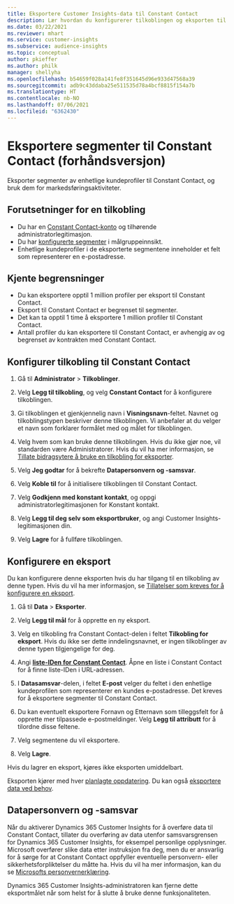 ```yaml
---
title: Eksportere Customer Insights-data til Constant Contact
description: Lær hvordan du konfigurerer tilkoblingen og eksporten til Constant Contact.
ms.date: 03/22/2021
ms.reviewer: mhart
ms.service: customer-insights
ms.subservice: audience-insights
ms.topic: conceptual
author: pkieffer
ms.author: philk
manager: shellyha
ms.openlocfilehash: b54659f028a141fe8f351645d96e933d47568a39
ms.sourcegitcommit: adb9c43ddaba25e511535d78a4bcf8815f154a7b
ms.translationtype: HT
ms.contentlocale: nb-NO
ms.lasthandoff: 07/06/2021
ms.locfileid: "6362430"
---
```

# <a name="export-segments-to-constant-contact-preview"></a>Eksportere segmenter til Constant Contact (forhåndsversjon)

Eksporter segmenter av enhetlige kundeprofiler til Constant Contact, og bruk dem for markedsføringsaktiviteter. 

## <a name="prerequisites-for-a-connection"></a>Forutsetninger for en tilkobling

-   Du har en [Constant Contact-konto](https://www.constantcontact.com/account-home) og tilhørende administratorlegitimasjon.
-   Du har [konfigurerte segmenter](segments.md) i målgruppeinnsikt.
-   Enhetlige kundeprofiler i de eksporterte segmentene inneholder et felt som representerer en e-postadresse.

## <a name="known-limitations"></a>Kjente begrensninger

- Du kan eksportere opptil 1 million profiler per eksport til Constant Contact.
- Eksport til Constant Contact er begrenset til segmenter.
- Det kan ta opptil 1 time å eksportere 1 million profiler til Constant Contact. 
- Antall profiler du kan eksportere til Constant Contact, er avhengig av og begrenset av kontrakten med Constant Contact.

## <a name="set-up-connection-to-constant-contact"></a>Konfigurer tilkobling til Constant Contact

1. Gå til **Administrator** > **Tilkoblinger**.

1. Velg **Legg til tilkobling**, og velg **Constant Contact** for å konfigurere tilkoblingen.

1. Gi tilkoblingen et gjenkjennelig navn i **Visningsnavn**-feltet. Navnet og tilkoblingstypen beskriver denne tilkoblingen. Vi anbefaler at du velger et navn som forklarer formålet med og målet for tilkoblingen.

1. Velg hvem som kan bruke denne tilkoblingen. Hvis du ikke gjør noe, vil standarden være Administratorer. Hvis du vil ha mer informasjon, se [Tillate bidragsytere å bruke en tilkobling for eksporter](connections.md#allow-contributors-to-use-a-connection-for-exports).

1. Velg **Jeg godtar** for å bekrefte **Datapersonvern og -samsvar**.

1. Velg **Koble til** for å initialisere tilkoblingen til Constant Contact.

1. Velg **Godkjenn med konstant kontakt**, og oppgi administratorlegitimasjonen for Konstant kontakt. 

1. Velg **Legg til deg selv som eksportbruker**, og angi Customer Insights-legitimasjonen din.

1. Velg **Lagre** for å fullføre tilkoblingen.

## <a name="configure-an-export"></a>Konfigurere en eksport

Du kan konfigurere denne eksporten hvis du har tilgang til en tilkobling av denne typen. Hvis du vil ha mer informasjon, se [Tillatelser som kreves for å konfigurere en eksport](export-destinations.md#set-up-a-new-export).

1. Gå til **Data** > **Eksporter**.

1. Velg **Legg til mål** for å opprette en ny eksport.

1. Velg en tilkobling fra Constant Contact-delen i feltet **Tilkobling for eksport**. Hvis du ikke ser dette inndelingsnavnet, er ingen tilkoblinger av denne typen tilgjengelige for deg.

1. Angi [**liste-IDen for Constant Contact**](https://app.constantcontact.com/pages/contacts/ui#lists). Åpne en liste i Constant Contact for å finne liste-IDen i URL-adressen.

1. I **Datasamsvar**-delen, i feltet **E-post** velger du feltet i den enhetlige kundeprofilen som representerer en kundes e-postadresse. Det kreves for å eksportere segmenter til Constant Contact.

1. Du kan eventuelt eksportere Fornavn og Etternavn som tilleggsfelt for å opprette mer tilpassede e-postmeldinger. Velg **Legg til attributt** for å tilordne disse feltene.

1. Velg segmentene du vil eksportere.

1. Velg **Lagre**.

Hvis du lagrer en eksport, kjøres ikke eksporten umiddelbart.

Eksporten kjører med hver [planlagte oppdatering](system.md#schedule-tab). Du kan også [eksportere data ved behov](export-destinations.md#run-exports-on-demand). 


## <a name="data-privacy-and-compliance"></a>Datapersonvern og -samsvar

Når du aktiverer Dynamics 365 Customer Insights for å overføre data til Constant Contact, tillater du overføring av data utenfor samsvarsgrensen for Dynamics 365 Customer Insights, for eksempel personlige opplysninger. Microsoft overfører slike data etter instruksjon fra deg, men du er ansvarlig for å sørge for at Constant Contact oppfyller eventuelle personvern- eller sikkerhetsforpliktelser du måtte ha. Hvis du vil ha mer informasjon, kan du se [Microsofts personvernerklæring](https://go.microsoft.com/fwlink/?linkid=396732).

Dynamics 365 Customer Insights-administratoren kan fjerne dette eksportmålet når som helst for å slutte å bruke denne funksjonaliteten.
